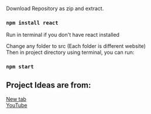 Download Repository as zip and extract.
### `npm install react`
Run in terminal if you don't have react installed

Change any folder to src (Each folder is different website)\
Then in project directory using terminal, you can run:
### `npm start`

## Project Ideas are from:
[New tab](https://www.youtube.com/watch?v=dtKciwk_si4)  
<a href="https://www.youtube.com/watch?v=dtKciwk_si4">YouTube</a>



